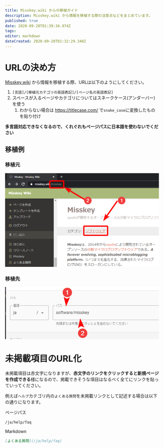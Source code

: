 ```yaml
---
title: Misskey.wiki からの移植ガイド
description: Misskey.wiki から情報を移植する際の注意点などをまとめています。
published: true
date: 2020-09-20T01:39:34.974Z
tags: 
editor: markdown
dateCreated: 2020-09-20T01:32:29.340Z
---
```


# URLの決め方
[Misskey.wiki](https://misskey.wiki/) から情報を移植する際、URLは以下のようにしてください。


1. `[言語]/[移植元カテゴリの英語表記]/[ページ名の英語表記]`
2. スペースが入るページやカテゴリについてはスネークケース(アンダーバー)を使う
	1. わからない場合は https://titlecase.com/ で`snake_case`に変換したものを貼り付け
  
**多言語対応できなくなるので、くれぐれもページパスに日本語を使わないでください**


## 移植例
### 移植元
![transplantation_guide_1.png](/wiki_guide/transplantation_guide_1.png)

### 移植先
![transplantation_guide_2.png](/wiki_guide/transplantation_guide_2.png)


# 未掲載項目のURL化
未掲載項目は赤文字になりますが、**赤文字のリンクをクリックすると新規ページを作成できる**様になるので、掲載できそうな項目はなるべく全てにリンクを貼っていってください。

例えば`ヘルプ`カテゴリ内の`よくある質問`を未掲載リンクとして記述する場合は以下の通りになります。

ページパス
```
/ja/help/faq
```

Markdown
```md
[よくある質問](/ja/help/faq)
```
